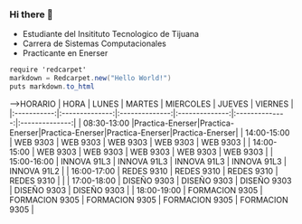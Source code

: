 ### Hi there 👋
- Estudiante del Insitituto Tecnologico de Tijuana
- Carrera de Sistemas Computacionales
- Practicante en Enerser
```C#
require 'redcarpet'
markdown = Redcarpet.new("Hello World!")
puts markdown.to_html
```

-->HORARIO
|     HORA    |      LUNES     |     MARTES     |    MIERCOLES   |     JUEVES     |     VIERNES    |
|:-----------:|:--------------:|:--------------:|:--------------:|:--------------:|:--------------:|
| 08:30-13:00 |Practica-Enerser|Practica-Enerser|Practica-Enerser|Practica-Enerser|Practica-Enerser|
| 14:00-15:00 |    WEB 9303    |    WEB 9303    |    WEB 9303    |    WEB 9303    |    WEB 9303    |
| 14:00-15:00 |    WEB 9303    |    WEB 9303    |    WEB 9303    |    WEB 9303    |    WEB 9303    |
| 15:00-16:00 |   INNOVA 91L3  |   INNOVA 91L3  |   INNOVA 91L3  |   INNOVA 91L3  |   INNOVA 91L2  |
| 16:00-17:00 |   REDES 9310   |   REDES 9310   |   REDES 9310   |   REDES 9310   |                |
| 17:00-18:00 |   DISEÑO 9303  |   DISEÑO 9303  |   DISEÑO 9303  |   DISEÑO 9303  |   DISEÑO 9303  |
| 18:00-19:00 | FORMACION 9305 | FORMACION 9305 | FORMACION 9305 | FORMACION 9305 | FORMACION 9305 |
